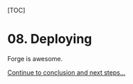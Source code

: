 [TOC]

# <b>08.</b> Deploying

Forge is awesome.

[Continue to conclusion and next steps...](/conclusion)
